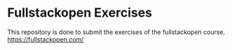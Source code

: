# Fullstackopen Exercises

This repository is done to submit the exercises of the fullstackopen course. https://fullstackopen.com/
